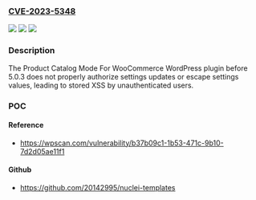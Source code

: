 ### [CVE-2023-5348](https://cve.mitre.org/cgi-bin/cvename.cgi?name=CVE-2023-5348)
![](https://img.shields.io/static/v1?label=Product&message=Product%20Catalog%20Mode%20For%20WooCommerce&color=blue)
![](https://img.shields.io/static/v1?label=Version&message=0%3C%205.0.3%20&color=brighgreen)
![](https://img.shields.io/static/v1?label=Vulnerability&message=CWE-79%20Cross-Site%20Scripting%20(XSS)&color=brighgreen)

### Description

The Product Catalog Mode For WooCommerce WordPress plugin before 5.0.3 does not properly authorize settings updates or escape settings values, leading to stored XSS by unauthenticated users.

### POC

#### Reference
- https://wpscan.com/vulnerability/b37b09c1-1b53-471c-9b10-7d2d05ae11f1

#### Github
- https://github.com/20142995/nuclei-templates

